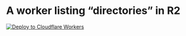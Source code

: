 # A worker listing “directories” in R2

[![Deploy to Cloudflare Workers](https://deploy.workers.cloudflare.com/button)](https://deploy.workers.cloudflare.com/?url=https://github.com/jakubadamw/cloudflare-r2-directory-listing-worker)
